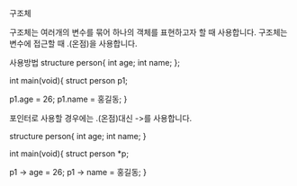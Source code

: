 구조체

구조체는 여러개의 변수를 묶어 하나의 객체를 표현하고자 할 때 사용합니다.
구조체는 변수에 접근할 때 .(온점)을 사용합니다.

사용방법
structure person{
   int age;
   int name;
};

int main(void){
   struct person p1;

   p1.age = 26;
   p1.name = 홍길동;
}

포인터로 사용할 경우에는 .(온점)대신 ->를 사용합니다.

structure person{
   int age;
   int name;
}

int main(void){
   struct person *p;

   p1 -> age = 26;
   p1 -> name = 홍길동;
}
